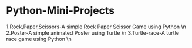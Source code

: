 # Python-Mini-Projects
1.Rock,Paper,Scissors-A simple Rock Paper Scissor Game using Python \n
2.Poster-A simple animated Poster using Turtle \n
3.Turtle-race-A turtle race game using Python \n
